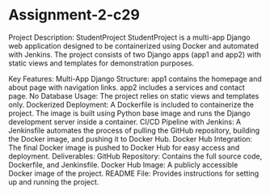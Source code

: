 # Assignment-2-c29
Project Description: StudentProject
StudentProject is a multi-app Django web application designed to be containerized using Docker and automated with Jenkins. The project consists of two Django apps (app1 and app2) with static views and templates for demonstration purposes.

Key Features:
Multi-App Django Structure:
app1 contains the homepage and about page with navigation links.
app2 includes a services and contact page.
No Database Usage: The project relies on static views and templates only.
Dockerized Deployment:
A Dockerfile is included to containerize the project.
The image is built using Python base image and runs the Django development server inside a container.
CI/CD Pipeline with Jenkins:
A Jenkinsfile automates the process of pulling the GitHub repository, building the Docker image, and pushing it to Docker Hub.
Docker Hub Integration:
The final Docker image is pushed to Docker Hub for easy access and deployment.
Deliverables:
GitHub Repository: Contains the full source code, Dockerfile, and Jenkinsfile.
Docker Hub Image: A publicly accessible Docker image of the project.
README File: Provides instructions for setting up and running the project.
